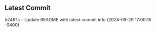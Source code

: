 
## Latest Commit
b24ff1c - Update README with latest commit info (2024-08-29 17:00:15 -0400) <Yunxi-Zhou>
